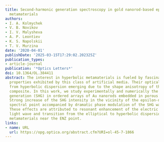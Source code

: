 ```yaml
---
title: Second-harmonic generation spectroscopy in gold nanorod-based epsilon-near-zero
  metamaterials
authors:
- I. A. Kolmychek
- V. B. Novikov
- I. V. Malysheva
- A. P. Leontiev
- K. S. Napolskii
- T. V. Murzina
date: '2020-04-01'
publishDate: '2025-03-15T17:29:02.202325Z'
publication_types:
- article-journal
publication: '*Optics Letters*'
doi: 10.1364/OL.384411
abstract: The interest in hyperbolic metamaterials is fueled by fascinating optical
  properties exhibited by this class of artificial media. Their optical features originate
  from hyperbolic dispersion emerging due to the shape anisotropy of the metal–dielectric
  composite. In this work, we study experimentally and numerically the second-harmonic
  generation (SHG) in ordered arrays of Au nanorods embedded in porous aluminum oxide.
  Strong increase of the SHG intensity in the vicinity of the epsilon-near-zero (ENZ)
  spectral point accompanied by dramatic phase modulation of the SHG wave is revealed.
  These effects are attributed to resonant enhancement of the electric field of the
  light wave and transition from the elliptical to hyperbolic dispersion law in hyperbolic
  metamaterials near the ENZ point.
links:
- name: URL
  url: https://opg.optica.org/abstract.cfm?URI=ol-45-7-1866
---
```

